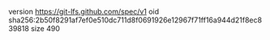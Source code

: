 version https://git-lfs.github.com/spec/v1
oid sha256:2b50f8291af7ef0e510dc711d8f0691926e12967f71ff16a944d21f8ec839818
size 490
